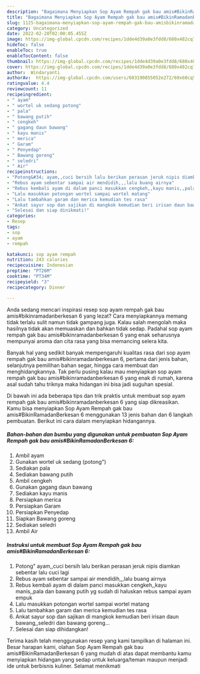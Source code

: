 ```yaml
---
description: "Bagaimana Menyiapkan Sop Ayam Rempah gak bau amis#BikinRamadanBerkesan 6 Anti Gagal"
title: "Bagaimana Menyiapkan Sop Ayam Rempah gak bau amis#BikinRamadanBerkesan 6 Anti Gagal"
slug: 1125-bagaimana-menyiapkan-sop-ayam-rempah-gak-bau-amisbikinramadanberkesan-6-anti-gagal
category: Uncategorized
date: 2022-02-20T02:00:05.455Z
image: https://img-global.cpcdn.com/recipes/1dde4d39a0e3fdd8/680x482cq70/sop-ayam-rempah-gak-bau-amisbikinramadanberkesan-6-foto-resep-utama.jpg
hideToc: false
enableToc: true
enableTocContent: false
thumbnail: https://img-global.cpcdn.com/recipes/1dde4d39a0e3fdd8/680x482cq70/sop-ayam-rempah-gak-bau-amisbikinramadanberkesan-6-foto-resep-utama.jpg
cover: https://img-global.cpcdn.com/recipes/1dde4d39a0e3fdd8/680x482cq70/sop-ayam-rempah-gak-bau-amisbikinramadanberkesan-6-foto-resep-utama.jpg
author:  Windaryanti
authorAv:  https://img-global.cpcdn.com/users/603190855052e272/60x60cq50/avatar.jpg
ratingvalue: 4.4
reviewcount: 11
recipeingredient:
- " ayam"
- " wortel uk sedang potong"
- " pala"
- " bawang putih"
- " cengkeh"
- " gagang daun bawang"
- " kayu manis"
- " merica"
- " Garam"
- " Penyedap"
- " Bawang goreng"
- " seledri"
- " Air"
recipeinstructions:
- "Potong&#34; ayam,,cuci bersih lalu berikan perasan jeruk nipis diamkan sebentar lalu cuci lagi"
- "Rebus ayam sebentar sampai air mendidih,,,lalu buang airnya"
- "Rebus kembali ayam di dalam panci masukkan cengkeh,,kayu manis,,pala dan bawang putih yg sudah di haluskan rebus sampai ayam empuk"
- "Lalu masukkan potongan wortel sampai wortel matang"
- "Lalu tambahkan garam dan merica kemudian tes rasa"
- "Ankat sayur sop dan sajikan di mangkok kemudian beri irisan daun bawang,,seledri dan bawang goreng..."
- "Selesai dan siap dinikmati!"
categories:
- Resep
tags:
- sop
- ayam
- rempah

katakunci: sop ayam rempah 
nutrition: 243 calories
recipecuisine: Indonesian
preptime: "PT26M"
cooktime: "PT34M"
recipeyield: "3"
recipecategory: Dinner

---
```



Anda sedang mencari inspirasi resep sop ayam rempah gak bau amis#bikinramadanberkesan 6 yang lezat? Cara menyiapkannya memang tidak terlalu sulit namun tidak gampang juga. Kalau salah mengolah maka hasilnya tidak akan memuaskan dan bahkan tidak sedap. Padahal sop ayam rempah gak bau amis#bikinramadanberkesan 6 yang enak seharusnya mempunyai aroma dan cita rasa yang bisa memancing selera kita.


Banyak hal yang sedikit banyak mempengaruhi kualitas rasa dari sop ayam rempah gak bau amis#bikinramadanberkesan 6, pertama dari jenis bahan, selanjutnya pemilihan bahan segar, hingga cara membuat dan menghidangkannya. Tak perlu pusing kalau mau menyiapkan sop ayam rempah gak bau amis#bikinramadanberkesan 6 yang enak di rumah, karena asal sudah tahu triknya maka hidangan ini bisa jadi suguhan spesial.




Di bawah ini ada beberapa tips dan trik praktis untuk membuat sop ayam rempah gak bau amis#bikinramadanberkesan 6 yang siap dikreasikan. Kamu bisa menyiapkan Sop Ayam Rempah gak bau amis#BikinRamadanBerkesan 6 menggunakan 13 jenis bahan dan 6 langkah pembuatan. Berikut ini cara dalam menyiapkan hidangannya.

<!--inarticleads1-->

##### Bahan-bahan dan bumbu yang digunakan untuk pembuatan Sop Ayam Rempah gak bau amis#BikinRamadanBerkesan 6:

1. Ambil  ayam
1. Gunakan  wortel uk sedang (potong&#34;)
1. Sediakan  pala
1. Sediakan  bawang putih
1. Ambil  cengkeh
1. Gunakan  gagang daun bawang
1. Sediakan  kayu manis
1. Persiapkan  merica
1. Persiapkan  Garam
1. Persiapkan  Penyedap
1. Siapkan  Bawang goreng
1. Sediakan  seledri
1. Ambil  Air




<!--inarticleads2-->

##### Instruksi untuk membuat Sop Ayam Rempah gak bau amis#BikinRamadanBerkesan 6:

1. Potong&#34; ayam,,cuci bersih lalu berikan perasan jeruk nipis diamkan sebentar lalu cuci lagi
1. Rebus ayam sebentar sampai air mendidih,,,lalu buang airnya
1. Rebus kembali ayam di dalam panci masukkan cengkeh,,kayu manis,,pala dan bawang putih yg sudah di haluskan rebus sampai ayam empuk
1. Lalu masukkan potongan wortel sampai wortel matang
1. Lalu tambahkan garam dan merica kemudian tes rasa
1. Ankat sayur sop dan sajikan di mangkok kemudian beri irisan daun bawang,,seledri dan bawang goreng...
1. Selesai dan siap dihidangkan!



Terima kasih telah menggunakan resep yang kami tampilkan di halaman ini. Besar harapan kami, olahan Sop Ayam Rempah gak bau amis#BikinRamadanBerkesan 6 yang mudah di atas dapat membantu kamu menyiapkan hidangan yang sedap untuk keluarga/teman maupun menjadi ide untuk berbisnis kuliner. Selamat menikmati
